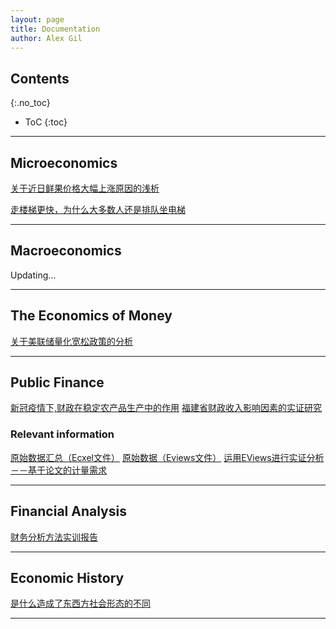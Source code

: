 ```yaml
---
layout: page
title: Documentation
author: Alex Gil
---
```


## Contents
{:.no_toc}

* ToC
{:toc}

---

## Microeconomics

[关于近日鲜果价格大幅上涨原因的浅析](http://chenxiaolong2019.github.io/ed/document/关于近日鲜果价格大幅上涨原因的浅析.pdf)

[走楼梯更快，为什么大多数人还是排队坐电梯](http://chenxiaolong2019.github.io/ed/document/走楼梯更快为什么大多数人还是排队坐电梯.pdf)

---

## Macroeconomics

Updating...

---

## The Economics of Money

[关于美联储量化宽松政策的分析](http://chenxiaolong2019.github.io/ed/document/关于美联储量化宽松政策的分析.pdf)

---

## Public Finance
[新冠疫情下,财政在稳定农产品生产中的作用](http://chenxiaolong2019.github.io/ed/document/在新冠疫情下财政在稳定农产品生产中的作用.pdf)
[福建省财政收入影响因素的实证研究](http://chenxiaolong2019.github.io/ed/document/福建省财政收入影响因素的实证研究.pdf)
### Relevant information
[原始数据汇总（Ecxel文件）](http://chenxiaolong2019.github.io/ed/document/福建省财政收入影响因素的实证研究_数据汇总.xlsx)
[原始数据（Eviews文件）](http://chenxiaolong2019.github.io/ed/document/财政收入原始数据（未取对数）.WF1)
[运用EViews进行实证分析－－基于论文的计量需求](http://chenxiaolong2019.github.io/ed/document/运用EViews进行实证分析－－基于论文的计量需求%20.doc)

---

## Financial Analysis

[财务分析方法实训报告](http://chenxiaolong2019.github.io/ed/document/财务分析方法实训报告.pdf)

---

## Economic History 

[是什么造成了东西方社会形态的不同](http://chenxiaolong2019.github.io/ed/document/是什么造成了东西方社会形态的不同.pdf)

---
